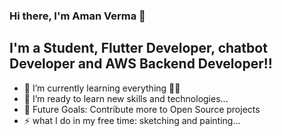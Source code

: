 ### Hi there, I'm Aman Verma  👋


## I'm a Student, Flutter Developer, chatbot Developer and AWS Backend Developer!!

- 🌱 I’m currently learning everything 📖📒
- 👯 I’m ready to learn new skills and technologies...
- 🥅 Future Goals: Contribute more to Open Source projects
- ⚡ what I do in my free time: sketching and painting...
